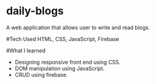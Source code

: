 # daily-blogs
A web application that allows user to write and read blogs.

#Tech Used
HTML, CSS, JavaScript, Firebase

#What I learned
* Designing responsive front end using CSS.
* DOM manipulation using JavaScript.
* CRUD using firebase.
